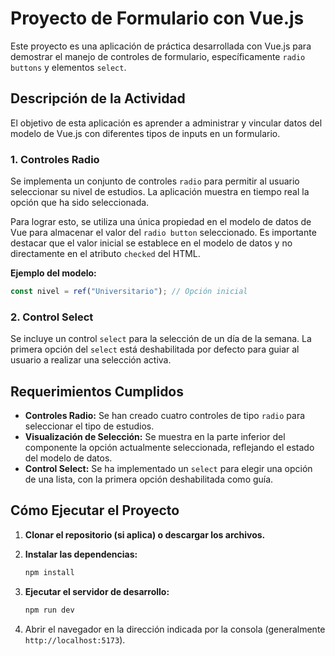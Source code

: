 # Proyecto de Formulario con Vue.js

Este proyecto es una aplicación de práctica desarrollada con Vue.js para demostrar el manejo de controles de formulario, específicamente `radio buttons` y elementos `select`.

## Descripción de la Actividad

El objetivo de esta aplicación es aprender a administrar y vincular datos del modelo de Vue.js con diferentes tipos de inputs en un formulario.

### 1. Controles Radio

Se implementa un conjunto de controles `radio` para permitir al usuario seleccionar su nivel de estudios. La aplicación muestra en tiempo real la opción que ha sido seleccionada.

Para lograr esto, se utiliza una única propiedad en el modelo de datos de Vue para almacenar el valor del `radio button` seleccionado. Es importante destacar que el valor inicial se establece en el modelo de datos y no directamente en el atributo `checked` del HTML.

**Ejemplo del modelo:**

```javascript
const nivel = ref("Universitario"); // Opción inicial
```

### 2. Control Select

Se incluye un control `select` para la selección de un día de la semana. La primera opción del `select` está deshabilitada por defecto para guiar al usuario a realizar una selección activa.

## Requerimientos Cumplidos

- **Controles Radio:** Se han creado cuatro controles de tipo `radio` para seleccionar el tipo de estudios.
- **Visualización de Selección:** Se muestra en la parte inferior del componente la opción actualmente seleccionada, reflejando el estado del modelo de datos.
- **Control Select:** Se ha implementado un `select` para elegir una opción de una lista, con la primera opción deshabilitada como guía.

## Cómo Ejecutar el Proyecto

1.  **Clonar el repositorio (si aplica) o descargar los archivos.**
2.  **Instalar las dependencias:**

    ```bash
    npm install
    ```

3.  **Ejecutar el servidor de desarrollo:**

    ```bash
    npm run dev
    ```

4.  Abrir el navegador en la dirección indicada por la consola (generalmente `http://localhost:5173`).
